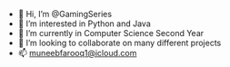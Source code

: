 - 👋 Hi, I’m @GamingSeries
- 👀 I’m interested in Python and Java
- 🌱 I’m currently in Computer Science Second Year
- 💞️ I’m looking to collaborate on many different projects
- 📫 muneebfarooq1@icloud.com

<!---
GamingSeries/GamingSeries is a ✨ special ✨ repository because its `README.md` (this file) appears on your GitHub profile.
You can click the Preview link to take a look at your changes.
--->
